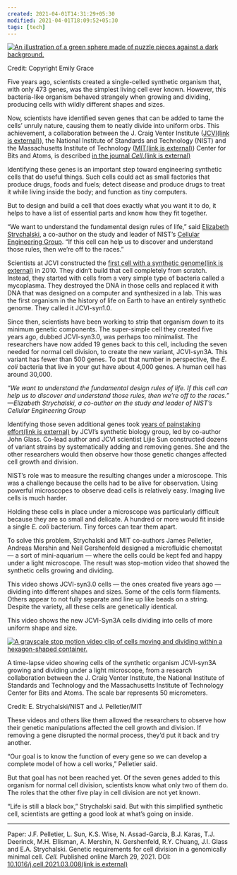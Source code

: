 ```yaml
---
created: 2021-04-01T14:31:29+05:30
modified: 2021-04-01T18:09:52+05:30
tags: [tech]
---
```


[![An illustration of a green sphere made of puzzle pieces against a dark background.](https://www.nist.gov/sites/default/files/styles/480_x_480_limit/public/images/2021/03/25/21MML004_SEM_puzzle_simple_cell_highest_res.jpg?itok=5mMIaiFQ)](https://www.nist.gov/sites/default/files/images/2021/03/25/21MML004_SEM_puzzle_simple_cell_highest_res.jpg)

Credit: Copyright Emily Grace

Five years ago, scientists created a single-celled synthetic organism that, with only 473 genes, was the simplest living cell ever known. However, this bacteria-like organism behaved strangely when growing and dividing, producing cells with wildly different shapes and sizes.

Now, scientists have identified seven genes that can be added to tame the cells’ unruly nature, causing them to neatly divide into uniform orbs. This achievement, a collaboration between the J. Craig Venter Institute ([JCVI(link is external)](https://www.jcvi.org/)), the National Institute of Standards and Technology (NIST) and the Massachusetts Institute of Technology ([MIT(link is external)](https://cba.mit.edu/)) Center for Bits and Atoms, is described [in the journal _Cell_.(link is external)](https://www.cell.com/cell/fulltext/S0092-8674(21)00293-2) 

Identifying these genes is an important step toward engineering synthetic cells that do useful things. Such cells could act as small factories that produce drugs, foods and fuels; detect disease and produce drugs to treat it while living inside the body; and function as tiny computers.

But to design and build a cell that does exactly what you want it to do, it helps to have a list of essential parts and know how they fit together. 

“We want to understand the fundamental design rules of life,” said [Elizabeth Strychalski](https://www.nist.gov/people/elizabeth-strychalski "Elizabeth Strychalski"), a co-author on the study and leader of NIST’s [Cellular Engineering Group](https://www.nist.gov/mml/bbd/cellular-engineering-group "Cellular Engineering Group"). “If this cell can help us to discover and understand those rules, then we’re off to the races.”

Scientists at JCVI constructed the [first cell with a synthetic genome(link is external)](https://www.jcvi.org/research/first-self-replicating-synthetic-bacterial-cell) in 2010. They didn’t build that cell completely from scratch. Instead, they started with cells from a very simple type of bacteria called a mycoplasma. They destroyed the DNA in those cells and replaced it with DNA that was designed on a computer and synthesized in a lab. This was the first organism in the history of life on Earth to have an entirely synthetic genome. They called it JCVI-syn1.0.

Since then, scientists have been working to strip that organism down to its minimum genetic components. The super-simple cell they created five years ago, dubbed JCVI-syn3.0, was perhaps too minimalist. The researchers have now added 19 genes back to this cell, including the seven needed for normal cell division, to create the new variant, JCVI-syn3A. This variant has fewer than 500 genes. To put that number in perspective, the _E. coli_ bacteria that live in your gut have about 4,000 genes. A human cell has around 30,000.

_“We want to understand the fundamental design rules of life. If this cell can help us to discover and understand those rules, then we’re off to the races.” —Elizabeth Strychalski, a co-author on the study and leader of NIST’s Cellular Engineering Group_

Identifying those seven additional genes took [years of painstaking effort(link is external)](https://www.jcvi.org/media-center/genes-necessary-cell-division-modern-bacterial-cells-identified) by JCVI’s synthetic biology group, led by co-author John Glass. Co-lead author and JCVI scientist Lijie Sun constructed dozens of variant strains by systematically adding and removing genes. She and the other researchers would then observe how those genetic changes affected cell growth and division. 

NIST’s role was to measure the resulting changes under a microscope. This was a challenge because the cells had to be alive for observation. Using powerful microscopes to observe dead cells is relatively easy. Imaging live cells is much harder. 

Holding these cells in place under a microscope was particularly difficult because they are so small and delicate. A hundred or more would fit inside a single _E. coli_ bacterium. Tiny forces can tear them apart.

To solve this problem, Strychalski and MIT co-authors James Pelletier, Andreas Mershin and Neil Gershenfeld designed a microfluidic chemostat — a sort of mini-aquarium — where the cells could be kept fed and happy under a light microscope. The result was stop-motion video that showed the synthetic cells growing and dividing. 

This video shows JCVI-syn3.0 cells — the ones created five years ago — dividing into different shapes and sizes. Some of the cells form filaments. Others appear to not fully separate and line up like beads on a string. Despite the variety, all these cells are genetically identical. 

This video shows the new JCVI-Syn3A cells dividing into cells of more uniform shape and size.

[![A grayscale stop motion video clip of cells moving and dividing within a hexagon-shaped container.](https://www.nist.gov/sites/default/files/images/2021/03/25/21MML006_Video_S4_%28JCVI-syn3A%29.gif)](https://www.nist.gov/sites/default/files/images/2021/03/25/21MML006_Video_S4_%28JCVI-syn3A%29.gif)

A time-lapse video showing cells of the synthetic organism JCVI-syn3A growing and dividing under a light microscope, from a research collaboration between the J. Craig Venter Institute, the National Institute of Standards and Technology and the Massachusetts Institute of Technology Center for Bits and Atoms. The scale bar represents 50 micrometers.

Credit: E. Strychalski/NIST and J. Pelletier/MIT

These videos and others like them allowed the researchers to observe how their genetic manipulations affected the cell growth and division. If removing a gene disrupted the normal process, they’d put it back and try another.  

“Our goal is to know the function of every gene so we can develop a complete model of how a cell works,” Pelletier said.

But that goal has not been reached yet. Of the seven genes added to this organism for normal cell division, scientists know what only two of them do. The roles that the other five play in cell division are not yet known. 

“Life is still a black box,” Strychalski said. But with this simplified synthetic cell, scientists are getting a good look at what’s going on inside.

___

Paper: J.F. Pelletier, L. Sun, K.S. Wise, N. Assad-Garcia, B.J. Karas, T.J. Deerinck, M.H. Ellisman, A. Mershin, N. Gershenfeld, R.Y. Chuang, J.I. Glass and E.A. Strychalski. Genetic requirements for cell division in a genomically minimal cell. _Cell._ Published online March 29, 2021. DOI: [10.1016/j.cell.2021.03.008(link is external)](https://www.cell.com/cell/fulltext/S0092-8674(21)00293-2)